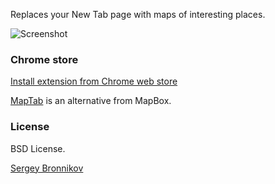 Replaces your New Tab page with maps of interesting places.

![Screenshot](/screenshot.png?raw=true "Screenshot")

### Chrome store

[Install extension from Chrome web store](https://chrome.google.com/webstore/detail/openstreetmap/becfifkcobdhgcabjcielabpgdpchgnk?hl=en-US&gl=RU)

[MapTab](https://www.mapbox.com/blog/introducing-maptab/) is an alternative from MapBox.

### License

BSD License.

[Sergey Bronnikov](https://bronevichok.ru)
